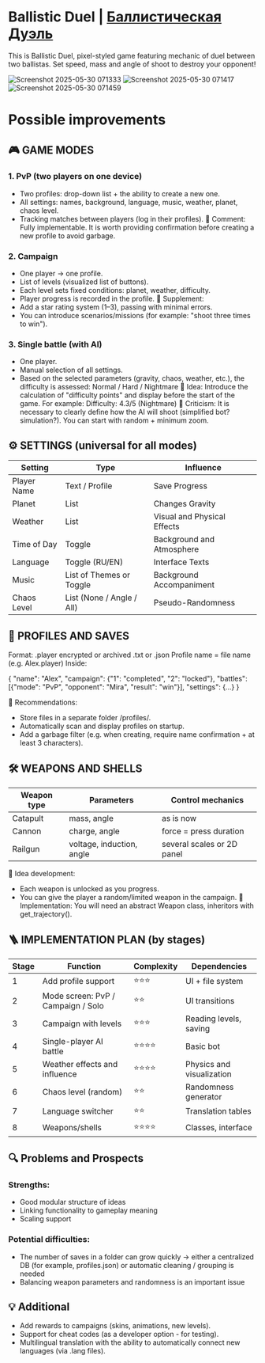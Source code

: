 # Ballistic Duel | [Баллистическая Дуэль](https://github.com/ArtemisYur/BallisticPixelDuel/edit/main/README.md)
This is Ballistic Duel, pixel-styled game featuring mechanic of duel between two ballistas.
Set speed, mass and angle of shoot to destroy your opponent!

![Screenshot 2025-05-30 071333](https://github.com/user-attachments/assets/89f6f36a-fba9-4035-897a-475493a550cf)
![Screenshot 2025-05-30 071417](https://github.com/user-attachments/assets/f57b1d91-4535-4b66-b6b0-ac5f6772a45c)
![Screenshot 2025-05-30 071459](https://github.com/user-attachments/assets/41367258-7b77-4080-9760-19251bacfd8f)

# Possible improvements

## 🎮 GAME MODES

### 1. PvP (two players on one device)
- Two profiles: drop-down list + the ability to create a new one.
- All settings: names, background, language, music, weather, planet, chaos level.
- Tracking matches between players (log in their profiles).
🔧 Comment: Fully implementable. It is worth providing confirmation before creating a new profile to avoid garbage.

### 2. Campaign
- One player → one profile.
- List of levels (visualized list of buttons).
- Each level sets fixed conditions: planet, weather, difficulty.
- Player progress is recorded in the profile.
🔧 Supplement:
- Add a star rating system (1–3), passing with minimal errors.
- You can introduce scenarios/missions (for example: "shoot three times to win").

### 3. Single battle (with AI)
- One player.
- Manual selection of all settings.
- Based on the selected parameters (gravity, chaos, weather, etc.), the difficulty is assessed: Normal / Hard / Nightmare
🔧 Idea: Introduce the calculation of "difficulty points" and display before the start of the game. For example: Difficulty: 4.3/5 (Nightmare)
📌 Criticism: It is necessary to clearly define how the AI ​​will shoot (simplified bot? simulation?). You can start with random + minimum zoom.

## ⚙️ SETTINGS (universal for all modes)

| Setting | Type | Influence |
| ------------- | -------------------------- | ------------------------------- |
| Player Name | Text / Profile | Save Progress |
| Planet | List | Changes Gravity |
| Weather | List | Visual and Physical Effects |
| Time of Day | Toggle | Background and Atmosphere |
| Language | Toggle (RU/EN) | Interface Texts |
| Music | List of Themes or Toggle | Background Accompaniment |
| Chaos Level | List (None / Angle / All) | Pseudo-Randomness |

## 🧠 PROFILES AND SAVES

Format:
.player encrypted or archived .txt or .json
Profile name = file name (e.g. Alex.player)
Inside:

{
"name": "Alex",
"campaign": {"1": "completed", "2": "locked"},
"battles": [{"mode": "PvP", "opponent": "Mira", "result": "win"}],
"settings": {...}
}

🔧 Recommendations:
- Store files in a separate folder /profiles/.
- Automatically scan and display profiles on startup.
- Add a garbage filter (e.g. when creating, require name confirmation + at least 3 characters).

## 🛠️ WEAPONS AND SHELLS

| Weapon type | Parameters | Control mechanics |
| ---------- | -------------------------- | --------------------------- |
| Catapult | mass, angle | as is now |
| Cannon | charge, angle | force = press duration |
| Railgun | voltage, induction, angle | several scales or 2D panel |

🔧 Idea development:
- Each weapon is unlocked as you progress.
- You can give the player a random/limited weapon in the campaign.
📌 Implementation: You will need an abstract Weapon class, inheritors with get_trajectory().

## 🪜 IMPLEMENTATION PLAN (by stages)

| Stage | Function | Complexity | Dependencies |
| ---- | ---------------------------------------- | --------- | ------------------------- |
| 1 | Add profile support | ⭐⭐⭐ | UI + file system |
| 2 | Mode screen: PvP / Campaign / Solo | ⭐⭐ | UI transitions |
| 3 | Campaign with levels | ⭐⭐⭐ | Reading levels, saving |
| 4 | Single-player AI battle | ⭐⭐⭐⭐ | Basic bot |
| 5 | Weather effects and influence | ⭐⭐⭐⭐ | Physics and visualization |
| 6 | Chaos level (random) | ⭐⭐ | Randomness generator |
| 7 | Language switcher | ⭐⭐ | Translation tables |
| 8 | Weapons/shells | ⭐⭐⭐⭐ | Classes, interface |

## 🔍 Problems and Prospects
### Strengths:
- Good modular structure of ideas
- Linking functionality to gameplay meaning
- Scaling support

### Potential difficulties:
- The number of saves in a folder can grow quickly → either a centralized DB (for example, profiles.json) or automatic cleaning / grouping is needed
- Balancing weapon parameters and randomness is an important issue

## 💡 Additional
- Add rewards to campaigns (skins, animations, new levels).
- Support for cheat codes (as a developer option - for testing).
- Multilingual translation with the ability to automatically connect new languages ​​(via .lang files).
